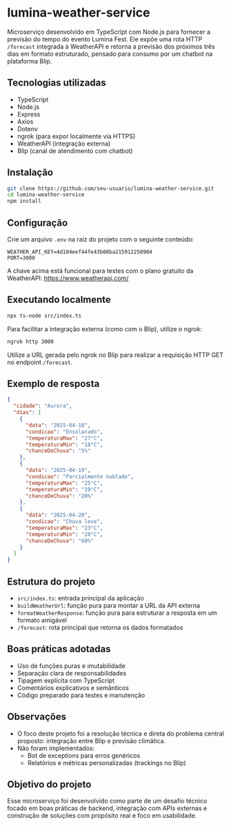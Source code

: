 
# lumina-weather-service

Microserviço desenvolvido em TypeScript com Node.js para fornecer a previsão do tempo do evento Lumina Fest. Ele expõe uma rota HTTP `/forecast` integrada à WeatherAPI e retorna a previsão dos próximos três dias em formato estruturado, pensado para consumo por um chatbot na plataforma Blip.

## Tecnologias utilizadas

- TypeScript
- Node.js
- Express
- Axios
- Dotenv
- ngrok (para expor localmente via HTTPS)
- WeatherAPI (integração externa)
- Blip (canal de atendimento com chatbot)

## Instalação

```bash
git clone https://github.com/seu-usuario/lumina-weather-service.git
cd lumina-weather-service
npm install
```

## Configuração

Crie um arquivo `.env` na raiz do projeto com o seguinte conteúdo:

```env
WEATHER_API_KEY=4d104eef44fe43b08ba215912250904
PORT=3000
```

A chave acima está funcional para testes com o plano gratuito da WeatherAPI: https://www.weatherapi.com/

## Executando localmente

```bash
npx ts-node src/index.ts
```

Para facilitar a integração externa (como com o Blip), utilize o ngrok:

```bash
ngrok http 3000
```

Utilize a URL gerada pelo ngrok no Blip para realizar a requisição HTTP GET no endpoint `/forecast`.

## Exemplo de resposta

```json
{
  "cidade": "Aurora",
  "dias": [
    {
      "data": "2025-04-18",
      "condicao": "Ensolarado",
      "temperaturaMax": "27°C",
      "temperaturaMin": "18°C",
      "chanceDeChuva": "5%"
    },
    {
      "data": "2025-04-19",
      "condicao": "Parcialmente nublado",
      "temperaturaMax": "25°C",
      "temperaturaMin": "19°C",
      "chanceDeChuva": "20%"
    },
    {
      "data": "2025-04-20",
      "condicao": "Chuva leve",
      "temperaturaMax": "23°C",
      "temperaturaMin": "20°C",
      "chanceDeChuva": "60%"
    }
  ]
}
```

## Estrutura do projeto

- `src/index.ts`: entrada principal da aplicação
- `buildWeatherUrl`: função pura para montar a URL da API externa
- `formatWeatherResponse`: função pura para estruturar a resposta em um formato amigável
- `/forecast`: rota principal que retorna os dados formatados

## Boas práticas adotadas

- Uso de funções puras e imutabilidade
- Separação clara de responsabilidades
- Tipagem explícita com TypeScript
- Comentários explicativos e semânticos
- Código preparado para testes e manutenção

## Observações

- O foco deste projeto foi a resolução técnica e direta do problema central proposto: integração entre Blip e previsão climática.
- Não foram implementados:
  - Bot de exceptions para erros genéricos
  - Relatórios e métricas personalizadas (trackings no Blip)


## Objetivo do projeto

Esse microserviço foi desenvolvido como parte de um desafio técnico focado em boas práticas de backend, integração com APIs externas e construção de soluções com propósito real e foco em usabilidade.
